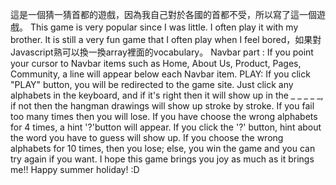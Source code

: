 這是一個猜一猜首都的遊戲，因為我自己對於各國的首都不受，所以寫了這一個遊戲。
This game is very popular since I was little. I often play it with my brother. It is still a very fun game that I often play when I feel bored，如果對Javascript熟可以換一換array裡面的vocabulary。
Navbar part : 
If you point your cursor to Navbar items such as Home, About Us, Product, Pages, Community, a line will appear below each Navbar item.
PLAY:
If you click "PLAY" button, you will be redirected to the game site. 
Just click any alphabets in the keyboard, and if it's right then it will show up in the _ _ _ _ _, if not then the hangman drawings will show up stroke by stroke. If you fail too many times then you will lose. If you have choose the wrong alphabets for 4 times, a hint '?'button will appear. If you click the '?' button, hint about the word you have to guess will show up. If you choose the wrong alphabets for 10 times, then you lose; else, you win the game and you can try again if you want.
I hope this game brings you joy as much as it brings me!! Happy summer holiday! :D
